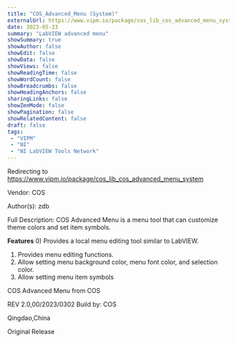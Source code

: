 ```yaml
---
title: "COS_Advanced_Menu (System)"
externalUrl: https://www.vipm.io/package/cos_lib_cos_advanced_menu_system
date: 2023-05-23
summary: "LabVIEW advanced menu"
showSummary: true
showAuthor: false
showEdit: false
showData: false
showViews: false
showReadingTime: false
showWordCount: false
showBreadcrumbs: false
showHeadingAnchors: false
sharingLinks: false
showZenMode: false
showPagination: false
showRelatedContent: false
draft: false
tags:
 - "VIPM"
 - "NI"
 - "NI LabVIEW Tools Network"
---
```


Redirecting to https://www.vipm.io/package/cos_lib_cos_advanced_menu_system

Vendor: COS

Author(s): zdb
 
Full Description:
COS Advanced Menu is a  menu tool that can customize theme colors and set item symbols.

**Features**
0) Provides a local menu editing tool similar to LabVIEW.
1) Provides menu editing functions.
2) Allow setting menu background color, menu font color, and selection color.
4) Allow setting menu item symbols

COS Advanced Menu  from COS





REV 2.0,00/2023/0302
Build by: COS

Qingdao,China

Original Release